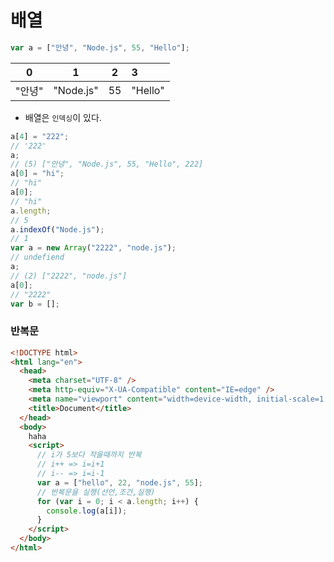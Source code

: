 # 배열

```js
var a = ["안녕", "Node.js", 55, "Hello"];
```

|   0    |     1     |  2  | 3       |
| :----: | :-------: | :-: | :------ |
| "안녕" | "Node.js" | 55  | "Hello" |

- 배열은 `인덱싱`이 있다.

```js
a[4] = "222";
// '222'
a;
// (5) ["안녕", "Node.js", 55, "Hello", 222]
a[0] = "hi";
// "hi"
a[0];
// "hi"
a.length;
// 5
a.indexOf("Node.js");
// 1
var a = new Array("2222", "node.js");
// undefiend
a;
// (2) ["2222", "node.js"]
a[0];
// "2222"
var b = [];
```

### 반복문

```html
<!DOCTYPE html>
<html lang="en">
  <head>
    <meta charset="UTF-8" />
    <meta http-equiv="X-UA-Compatible" content="IE=edge" />
    <meta name="viewport" content="width=device-width, initial-scale=1.0" />
    <title>Document</title>
  </head>
  <body>
    haha
    <script>
      // i가 5보다 작을때까지 반복
      // i++ => i=i+1
      // i-- => i=i-1
      var a = ["hello", 22, "node.js", 55];
      // 반복문을 실행(선언,조건,실행)
      for (var i = 0; i < a.length; i++) {
        console.log(a[i]);
      }
    </script>
  </body>
</html>
```
